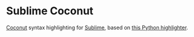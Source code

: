 # Sublime Coconut

[Coconut](https://github.com/evhub/coconut) syntax highlighting for [Sublime](https://www.sublimetext.com/), based on [this Python highlighter](https://github.com/petervaro/python).
